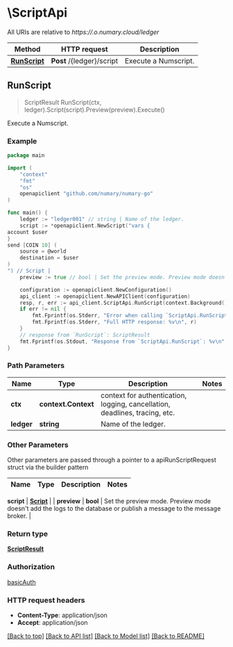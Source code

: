 # \ScriptApi

All URIs are relative to *https://.o.numary.cloud/ledger*

Method | HTTP request | Description
------------- | ------------- | -------------
[**RunScript**](ScriptApi.md#RunScript) | **Post** /{ledger}/script | Execute a Numscript.



## RunScript

> ScriptResult RunScript(ctx, ledger).Script(script).Preview(preview).Execute()

Execute a Numscript.

### Example

```go
package main

import (
    "context"
    "fmt"
    "os"
    openapiclient "github.com/numary/numary-go"
)

func main() {
    ledger := "ledger001" // string | Name of the ledger.
    script := *openapiclient.NewScript("vars {
account $user
}
send [COIN 10] (
	source = @world
	destination = $user
)
") // Script | 
    preview := true // bool | Set the preview mode. Preview mode doesn't add the logs to the database or publish a message to the message broker. (optional)

    configuration := openapiclient.NewConfiguration()
    api_client := openapiclient.NewAPIClient(configuration)
    resp, r, err := api_client.ScriptApi.RunScript(context.Background(), ledger).Script(script).Preview(preview).Execute()
    if err != nil {
        fmt.Fprintf(os.Stderr, "Error when calling `ScriptApi.RunScript``: %v\n", err)
        fmt.Fprintf(os.Stderr, "Full HTTP response: %v\n", r)
    }
    // response from `RunScript`: ScriptResult
    fmt.Fprintf(os.Stdout, "Response from `ScriptApi.RunScript`: %v\n", resp)
}
```

### Path Parameters


Name | Type | Description  | Notes
------------- | ------------- | ------------- | -------------
**ctx** | **context.Context** | context for authentication, logging, cancellation, deadlines, tracing, etc.
**ledger** | **string** | Name of the ledger. | 

### Other Parameters

Other parameters are passed through a pointer to a apiRunScriptRequest struct via the builder pattern


Name | Type | Description  | Notes
------------- | ------------- | ------------- | -------------

 **script** | [**Script**](Script.md) |  | 
 **preview** | **bool** | Set the preview mode. Preview mode doesn&#39;t add the logs to the database or publish a message to the message broker. | 

### Return type

[**ScriptResult**](ScriptResult.md)

### Authorization

[basicAuth](../README.md#basicAuth)

### HTTP request headers

- **Content-Type**: application/json
- **Accept**: application/json

[[Back to top]](#) [[Back to API list]](../README.md#documentation-for-api-endpoints)
[[Back to Model list]](../README.md#documentation-for-models)
[[Back to README]](../README.md)

